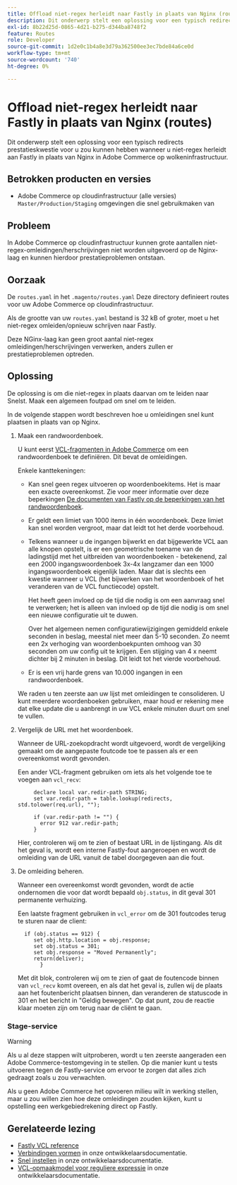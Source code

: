 ```yaml
---
title: Offload niet-regex herleidt naar Fastly in plaats van Nginx (routes)
description: Dit onderwerp stelt een oplossing voor een typisch redirects prestatieskwestie voor u zou kunnen hebben wanneer u niet-regex herleidt aan Fastly in plaats van Nginx in Adobe Commerce op wolkeninfrastructuur.
exl-id: 8b22d25d-0865-4d21-b275-d344ba8748f2
feature: Routes
role: Developer
source-git-commit: 1d2e0c1b4a8e3d79a362500ee3ec7bde84a6ce0d
workflow-type: tm+mt
source-wordcount: '740'
ht-degree: 0%

---
```


# Offload niet-regex herleidt naar Fastly in plaats van Nginx (routes)

Dit onderwerp stelt een oplossing voor een typisch redirects prestatieskwestie voor u zou kunnen hebben wanneer u niet-regex herleidt aan Fastly in plaats van Nginx in Adobe Commerce op wolkeninfrastructuur.

## Betrokken producten en versies

* Adobe Commerce op cloudinfrastructuur (alle versies) `Master/Production/Staging` omgevingen die snel gebruikmaken van

## Probleem

In Adobe Commerce op cloudinfrastructuur kunnen grote aantallen niet-regex-omleidingen/herschrijvingen niet worden uitgevoerd op de Nginx-laag en kunnen hierdoor prestatieproblemen ontstaan.

## Oorzaak

De `routes.yaml` in het `.magento/routes.yaml` Deze directory definieert routes voor uw Adobe Commerce op cloudinfrastructuur.

Als de grootte van uw `routes.yaml` bestand is 32 kB of groter, moet u het niet-regex omleiden/opnieuw schrijven naar Fastly.

Deze NGinx-laag kan geen groot aantal niet-regex omleidingen/herschrijvingen verwerken, anders zullen er prestatieproblemen optreden.

## Oplossing

De oplossing is om die niet-regex in plaats daarvan om te leiden naar Snelst. Maak een algemeen foutpad om snel om te leiden.

In de volgende stappen wordt beschreven hoe u omleidingen snel kunt plaatsen in plaats van op Nginx.

1. Maak een randwoordenboek.

   U kunt eerst [VCL-fragmenten in Adobe Commerce](/docs/commerce-cloud-service/user-guide/cdn/custom-vcl-snippets/fastly-vcl-custom-snippets.html) om een randwoordenboek te definiëren. Dit bevat de omleidingen.

   Enkele kanttekeningen:

   * Kan snel geen regex uitvoeren op woordenboekitems. Het is maar een exacte overeenkomst. Zie voor meer informatie over deze beperkingen [De documenten van Fastly op de beperkingen van het randwoordenboek](https://docs.fastly.com/guides/edge-dictionaries/about-edge-dictionaries#limitations-and-considerations).
   * Er geldt een limiet van 1000 items in één woordenboek. Deze limiet kan snel worden vergroot, maar dat leidt tot het derde voorbehoud.
   * Telkens wanneer u de ingangen bijwerkt en dat bijgewerkte VCL aan alle knopen opstelt, is er een geometrische toename van de ladingstijd met het uitbreiden van woordenboeken - betekenend, zal een 2000 ingangswoordenboek 3x-4x langzamer dan een 1000 ingangswoordenboek eigenlijk laden. Maar dat is slechts een kwestie wanneer u VCL (het bijwerken van het woordenboek of het veranderen van de VCL functiecode) opstelt.

     Het heeft geen invloed op de tijd die nodig is om een aanvraag snel te verwerken; het is alleen van invloed op de tijd die nodig is om snel een nieuwe configuratie uit te duwen.

     Over het algemeen nemen configuratiewijzigingen gemiddeld enkele seconden in beslag, meestal niet meer dan 5-10 seconden. Zo neemt een 2x verhoging van woordenboekpunten omhoog van 30 seconden om uw config uit te krijgen. Een stijging van 4 x neemt dichter bij 2 minuten in beslag. Dit leidt tot het vierde voorbehoud.

   * Er is een vrij harde grens van 10.000 ingangen in een randwoordenboek.

   We raden u ten zeerste aan uw lijst met omleidingen te consolideren. U kunt meerdere woordenboeken gebruiken, maar houd er rekening mee dat elke update die u aanbrengt in uw VCL enkele minuten duurt om snel te vullen.

1. Vergelijk de URL met het woordenboek.

   Wanneer de URL-zoekopdracht wordt uitgevoerd, wordt de vergelijking gemaakt om de aangepaste foutcode toe te passen als er een overeenkomst wordt gevonden.

   Een ander VCL-fragment gebruiken om iets als het volgende toe te voegen aan `vcl_recv`:

   ```
        declare local var.redir-path STRING;
        set var.redir-path = table.lookup(redirects, std.tolower(req.url), "");
   
        if (var.redir-path != "") {
          error 912 var.redir-path;
        }
   ```

   Hier, controleren wij om te zien of bestaat URL in de lijstingang. Als dit het geval is, wordt een interne Fastly-fout aangeroepen en wordt de omleiding van de URL vanuit de tabel doorgegeven aan die fout.

1. De omleiding beheren.

   Wanneer een overeenkomst wordt gevonden, wordt de actie ondernomen die voor dat wordt bepaald `obj.status`, in dit geval 301 permanente verhuizing.

   Een laatste fragment gebruiken in `vcl_error` om de 301 foutcodes terug te sturen naar de client:

   ```
     if (obj.status == 912) {
        set obj.http.location = obj.response;
        set obj.status = 301;
        set obj.response = "Moved Permanently";
        return(deliver);
          }
   ```

   Met dit blok, controleren wij om te zien of gaat de foutencode binnen van `vcl_recv` komt overeen, en als dat het geval is, zullen wij de plaats aan het foutenbericht plaatsen binnen, dan veranderen de statuscode in 301 en het bericht in &quot;Geldig bewegen&quot;. Op dat punt, zou de reactie klaar moeten zijn om terug naar de cliënt te gaan.

### Stage-service

>[!WARNING]
>
>Als u al deze stappen wilt uitproberen, wordt u ten zeerste aangeraden een Adobe Commerce-testomgeving in te stellen. Op die manier kunt u tests uitvoeren tegen de Fastly-service om ervoor te zorgen dat alles zich gedraagt zoals u zou verwachten.

Als u geen Adobe Commerce het opvoeren milieu wilt in werking stellen, maar u zou willen zien hoe deze omleidingen zouden kijken, kunt u opstelling een werkgebiedrekening direct op Fastly.

## Gerelateerde lezing

* [Fastly VCL reference](https://docs.fastly.com/vcl/)
* [Verbindingen vormen](/docs/commerce-cloud-service/user-guide/configure/routes/routes-yaml.html) in onze ontwikkelaarsdocumentatie.
* [Snel instellen](/docs/commerce-cloud-service/user-guide/cdn/setup-fastly/fastly-configuration.html) in onze ontwikkelaarsdocumentatie.
* [VCL-opmaakmodel voor reguliere expressie](https://docs.fastly.com/en/guides/vcl-regular-expression-cheat-sheet) in onze ontwikkelaarsdocumentatie.
